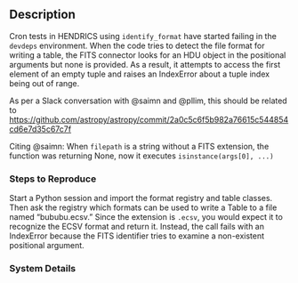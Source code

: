 ## Description
Cron tests in HENDRICS using `identify_format` have started failing in the `devdeps` environment. When the code tries to detect the file format for writing a table, the FITS connector looks for an HDU object in the positional arguments but none is provided. As a result, it attempts to access the first element of an empty tuple and raises an IndexError about a tuple index being out of range.

As per a Slack conversation with @saimn and @pllim, this should be related to https://github.com/astropy/astropy/commit/2a0c5c6f5b982a76615c544854cd6e7d35c67c7f

Citing @saimn: When `filepath` is a string without a FITS extension, the function was returning None, now it executes `isinstance(args[0], ...)`

### Steps to Reproduce
Start a Python session and import the format registry and table classes. Then ask the registry which formats can be used to write a Table to a file named “bububu.ecsv.” Since the extension is `.ecsv`, you would expect it to recognize the ECSV format and return it. Instead, the call fails with an IndexError because the FITS identifier tries to examine a non-existent positional argument.

### System Details
<!-- Even if you do not think this is necessary, it is useful information for the maintainers.
Please run the following snippet and paste the output below:
import platform; print(platform.platform())
import sys; print("Python", sys.version)
import numpy; print("Numpy", numpy.__version__)
import erfa; print("pyerfa", erfa.__version__)
import astropy; print("astropy", astropy.__version__)
import scipy; print("Scipy", scipy.__version__)
import matplotlib; print("Matplotlib", matplotlib.__version__)
-->